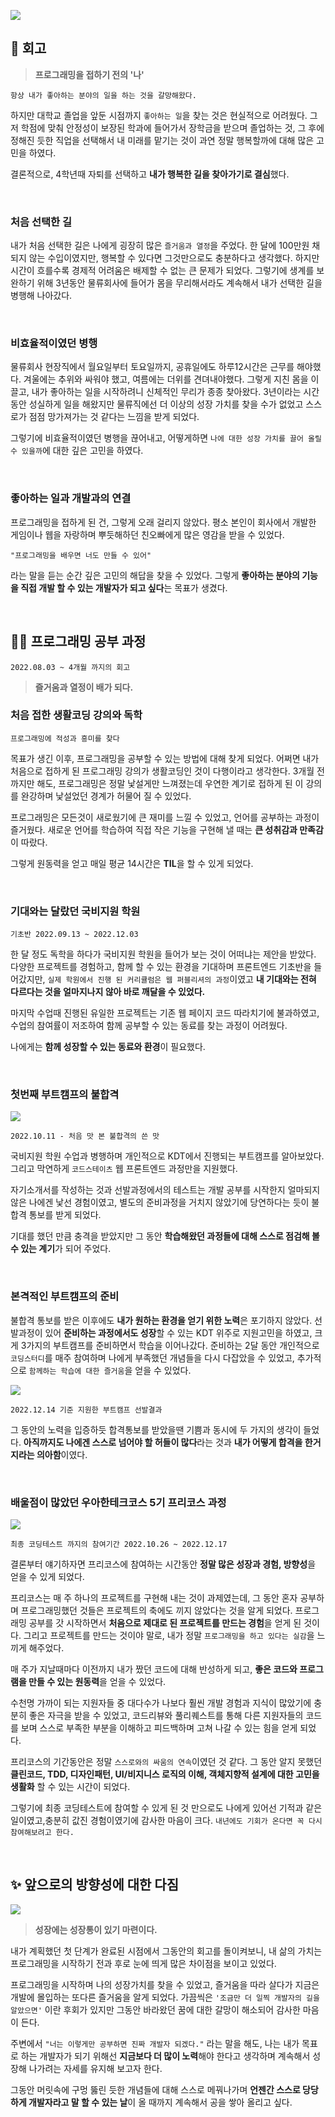 ![](https://velog.velcdn.com/images/ninto_2/post/758c155c-6801-49a0-9150-f40b9186187d/image.png)

<h2 id="1">💭 회고</h2>

> **프로그래밍을 접하기 전의 '나'**

`항상 내가 좋아하는 분야의 일을 하는 것을 갈망해왔다.`

하지만 대학교 졸업을 앞둔 시점까지 `좋아하는 일`을 찾는 것은 현실적으로 어려웠다.
그저 학점에 맞춰 안정성이 보장된 학과에 들어가서 장학금을 받으며 졸업하는 것,
그 후에 정해진 듯한 직업을 선택해서 내 미래를 맡기는 것이 과연 정말 행복할까에 대해
많은 고민을 하였다.

결론적으로, 4학년때 자퇴를 선택하고 **내가 행복한 길을 찾아가기로 결심**했다.

<br>

<h3 id="2">처음 선택한 길</h3>

내가 처음 선택한 길은 나에게 굉장히 많은 `즐거움과 열정`을 주었다.
한 달에 100만원 채 되지 않는 수입이였지만, 행복할 수 있다면 그것만으로도 충분하다고 생각했다.
하지만 시간이 흐를수록 경제적 어려움은 배제할 수 없는 큰 문제가 되었다.
그렇기에 생계를 보완하기 위해 3년동안 물류회사에 들어가 몸을 무리해서라도 계속해서
내가 선택한 길을 병행해 나아갔다.

<br>

<h3 id="3">비효율적이였던 병행</h3>

물류회사 현장직에서 월요일부터 토요일까지, 공휴일에도 하루12시간은 근무를 해야했다.
겨울에는 추위와 싸워야 했고, 여름에는 더위를 견뎌내야했다.
그렇게 지친 몸을 이끌고, 내가 좋아하는 일을 시작하려니 신체적인 무리가 종종 찾아왔다.
3년이라는 시간동안 성실하게 일을 해왔지만 물류직에선 더 이상의 성장 가치를 찾을 수가 없었고 스스로가 점점 망가져가는 것 같다는 느낌을 받게 되었다.

그렇기에 비효율적이였던 병행을 끊어내고,
어떻게하면 `나에 대한 성장 가치를 끌어 올릴 수 있을까`에 대한 깊은 고민을 하였다.

<br>

<h3 id="4">좋아하는 일과 개발과의 연결</h3>

프로그래밍을 접하게 된 건, 그렇게 오래 걸리지 않았다.
평소 본인이 회사에서 개발한 게임이나 웹을 자랑하며 뿌듯해하던 친오빠에게 많은 영감을 받을 수 있었다.

`"프로그래밍을 배우면 너도 만들 수 있어"`

라는 말을 듣는 순간 깊은 고민의 해답을 찾을 수 있었다.
그렇게 **좋아하는 분야의 기능을 직접 개발 할 수 있는 개발자가 되고 싶다**는 목표가 생겼다.

<br>

<h2 id="5">👩‍💻 프로그래밍 공부 과정</h2>

`2022.08.03 ~ 4개월 까지의 회고`

> **즐거움과 열정이 배가 되다.**

<h3 id="6">처음 접한 생활코딩 강의와 독학</h3>

`프로그래밍에 적성과 흥미를 찾다`

목표가 생긴 이후, 프로그래밍을 공부할 수 있는 방법에 대해 찾게 되었다.
어쩌면 내가 처음으로 접하게 된 프로그래밍 강의가 생활코딩인 것이 다행이라고 생각한다.
3개월 전까지만 해도, 프로그래밍은 정말 낯설게만 느껴졌는데
우연한 계기로 접하게 된 이 강의를 완강하며 낯설었던 경계가 허물어 질 수 있었다.

프로그래밍은 모든것이 새로웠기에 큰 재미를 느낄 수 있었고, 언어를 공부하는 과정이 즐거웠다.
새로운 언어를 학습하여 직접 작은 기능을 구현해 낼 때는 **큰 성취감과 만족감**이 따랐다.

그렇게 원동력을 얻고 매일 평균 14시간은 **TIL**을 할 수 있게 되었다.

<br>

<h3 id="7">기대와는 달랐던 국비지원 학원</h3>

`기초반 2022.09.13 ~ 2022.12.03`

한 달 정도 독학을 하다가 국비지원 학원을 들어가 보는 것이 어떠냐는 제안을 받았다.
다양한 프로젝트를 경험하고, 함께 할 수 있는 환경을 기대하며 프론트엔드 기초반을 들어갔지만,
`실제 학원에서 진행 된 커리큘럼은 웹 퍼블리셔의 과정`이였고
**내 기대와는 전혀 다르다는 것을 얼마지나지 않아 바로 깨달을 수 있었다.**

마지막 수업때 진행된 유일한 프로젝트는 기존 웹 페이지 코드 따라치기에 불과하였고,
수업의 참여률이 저조하여 함께 공부할 수 있는 동료를 찾는 과정이 어려웠다.

나에게는 **함께 성장할 수 있는 동료와 환경**이 필요했다.

<br>

<h3 id="8">첫번째 부트캠프의 불합격</h3>

![](https://velog.velcdn.com/images/ninto_2/post/8133f0f0-52fc-452e-82c3-fae9d5bb084d/image.png)

`2022.10.11 - 처음 맛 본 불합격의 쓴 맛`

국비지원 학원 수업과 병행하며 개인적으로 KDT에서 진행되는 부트캠프를 알아보았다.
그리고 막연하게 `코드스테이츠` 웹 프론트엔드 과정만을 지원했다.

자기소개서를 작성하는 것과 선발과정에서의 테스트는 개발 공부를 시작한지 얼마되지 않은 나에겐 낯선 경험이였고, 별도의 준비과정을 거치지 않았기에 당연하다는 듯이 불합격 통보를 받게 되었다.

기대를 했던 만큼 충격을 받았지만 그 동안 **학습해왔던 과정들에 대해 스스로 점검해 볼 수 있는 계기**가 되어 주었다.

<br>

<h3 id="9">본격적인 부트캠프의 준비</h3>

불합격 통보를 받은 이후에도 **내가 원하는 환경을 얻기 위한 노력**은 포기하지 않았다.
선발과정이 있어 **준비하는 과정에서도 성장**할 수 있는 KDT 위주로 지원고민을 하였고, 크게 3가지의 부트캠프를 준비하면서 학습을 이어나갔다.
준비하는 2달 동안 개인적으로 `코딩스터디`를 매주 참여하며 나에게 부족했던 개념들을 다시 다잡았을 수 있었고, 추가적으로 `함께하는 학습에 대한 즐거움`을 얻을 수 있었다.

![](https://velog.velcdn.com/images/ninto_2/post/b3105043-2d1a-4eca-91ea-8cdd4eb0d3fe/image.png)

`2022.12.14 기준 지원한 부트캠프 선발결과`

그 동안의 노력을 입증하듯 합격통보를 받았을땐 기쁨과 동시에 두 가지의 생각이 들었다.
**아직까지도 나에겐 스스로 넘어야 할 허들이 많다**라는 것과 **내가 어떻게 합격을 한거지라는 의아함**이였다.

<br>

<h3 id="10">배울점이 많았던 우아한테크코스 5기 프리코스 과정</h3>

![](https://velog.velcdn.com/images/ninto_2/post/b629e3d1-f001-4176-979d-ee2fd205ebd1/image.png)

`최종 코딩테스트 까지의 참여기간 2022.10.26 ~ 2022.12.17`

결론부터 얘기하자면 프리코스에 참여하는 시간동안 **정말 많은 성장과 경험, 방향성**을 얻을 수 있게 되었다.

프리코스는 매 주 하나의 프로젝트를 구현해 내는 것이 과제였는데, 그 동안 혼자 공부하며 프로그래밍했던 것들은 프로젝트의 축에도 끼지 않았다는 것을 알게 되었다.
프로그래밍 공부를 갓 시작하면서 **처음으로 제대로 된 프로젝트를 만드는 경험**을 얻게 된 것이다.
그리고 프로젝트를 만드는 것이야 말로, 내가 정말 `프로그래밍을 하고 있다는 실감`을 느끼게 해주었다.

매 주가 지날때마다 이전까지 내가 짰던 코드에 대해 반성하게 되고, **좋은 코드와 프로그램을 만들 수 있는 원동력**을 얻을 수 있었다.

수천명 가까이 되는 지원자들 중 대다수가 나보다 훨씬 개발 경험과 지식이 많았기에 충분히 좋은 자극을 받을 수 있었고, 코드리뷰와 풀리퀘스트를 통해 다른 지원자들의 코드를 보며 스스로 부족한 부분을 이해하고 피드백하며 고쳐 나갈 수 있는 힘을 얻게 되었다.

프리코스의 기간동안은 정말 `스스로와의 싸움의 연속`이였던 것 같다.
그 동안 알지 못했던 **클린코드, TDD, 디자인패턴, UI/비지니스 로직의 이해, 객체지향적 설계에 대한 고민을 생활화** 할 수 있는 시간이 되었다.

그렇기에 최종 코딩테스트에 참여할 수 있게 된 것 만으로도 나에게 있어선 기적과 같은 일이였고,충분히 값진 경험이였기에 감사한 마음이 크다.
`내년에도 기회가 온다면 꼭 다시 참여해보려고 한다.`

<br>

<h2 id="11">✨ 앞으로의 방향성에 대한 다짐</h2>

![](https://velog.velcdn.com/images/ninto_2/post/b03947d7-0940-4462-b3a0-ede7a835955b/image.png)

> **성장에는 성장통이 있기 마련이다.**

내가 계획했던 첫 단계가 완료된 시점에서 그동안의 회고를 돌이켜보니,
내 삶의 가치는 프로그래밍을 시작하기 전과 후로 눈에 띄게 많은 차이점을 보이고 있었다.

프로그래밍을 시작하며 나의 성장가치를 찾을 수 있었고, 즐거움을 따라 살다가 지금은 개발에 몰입하는 또다른 즐거움을 알게 되었다.
가끔씩은 `'조금만 더 일찍 개발자의 길을 알았으면'` 이란 후회가 있지만 그동안 바라왔던 꿈에 대한 갈망이 해소되어 감사한 마음이 든다.

주변에서 `"너는 이렇게만 공부하면 진짜 개발자 되겠다."` 라는 말을 해도,
나는 내가 목표로 하는 개발자가 되기 위해선 **지금보다 더 많이 노력**해야 한다고 생각하며 계속해서 성장해 나가려는 자세를 유지해 보고자 한다.

그동안 머릿속에 구멍 뚫린 듯한 개념들에 대해 스스로 메꿔나가며
**언젠간 스스로 당당하게 개발자라고 말 할 수 있는 날**이 올 때까지 계속해서 공을 쌓아 올리고 싶다.
